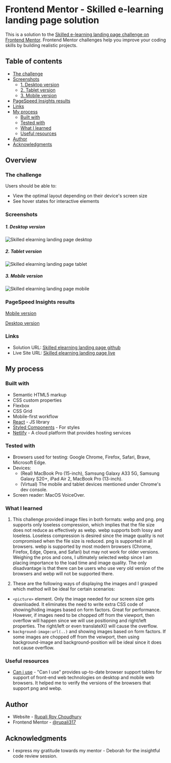 # Frontend Mentor - Skilled e-learning landing page solution

This is a solution to the [Skilled e-learning landing page challenge on Frontend Mentor](https://www.frontendmentor.io/challenges/skilled-elearning-landing-page-S1ObDrZ8q). Frontend Mentor challenges help you improve your coding skills by building realistic projects.

## Table of contents

- [The challenge](#the-challenge)
- [Screenshots](#screenshots)
  - [1. Desktop version](#1-desktop-version)
  - [2. Tablet version](#2-tablet-version)
  - [3. Mobile version](#3-mobile-version)
- [PageSpeed Insights results](#pagespeed-insights-results)
- [Links](#links)
- [My process](#my-process)
  - [Built with](#built-with)
  - [Tested with](#tested-with)
  - [What I learned](#what-i-learned)
  - [Useful resources](#useful-resources)
- [Author](#author)
- [Acknowledgments](#acknowledgments)

## Overview

### The challenge

Users should be able to:

- View the optimal layout depending on their device's screen size
- See hover states for interactive elements

### Screenshots

##### 1. Desktop version

![Skilled elearning landing page desktop](./public/screenshots/Skilled-elearning-landing-page-desktop.png)

##### 2. Tablet version

![Skilled elearning landing page tablet](./public/screenshots/Skilled-elearning-landing-page-tablet.png)

##### 3. Mobile version

![Skilled elearning landing page mobile](./public/screenshots/Skilled-elearning-landing-page-mobile.png)

### PageSpeed Insights results

[Mobile version](https://pagespeed.web.dev/analysis/https-skilled-elearning-landing-page-rc-netlify-app/8ozpof9vqw?form_factor=mobile)

[Desktop version](https://pagespeed.web.dev/analysis/https-skilled-elearning-landing-page-rc-netlify-app/8ozpof9vqw?form_factor=desktop)

### Links

- Solution URL: [Skilled elearning landing page github](https://github.com/rupali317/skilled-elearning-landing-page)
- Live Site URL: [Skilled elearning landing page live](https://skilled-elearning-landing-page-rc.netlify.app/)

## My process

### Built with

- Semantic HTML5 markup
- CSS custom properties
- Flexbox
- CSS Grid
- Mobile-first workflow
- [React](https://reactjs.org/) - JS library
- [Styled Components](https://styled-components.com/) - For styles
- [Netlify](https://www.netlify.com/) - A cloud platform that provides hosting services

### Tested with

- Browsers used for testing: Google Chrome, Firefox, Safari, Brave, Microsoft Edge.
- Devices:
  - (Real) MacBook Pro (15-inch), Samsung Galaxy A33 5G, Samsung Galaxy S20+, iPad Air 2, MacBook Pro (13-inch).
  - (Virtual) The mobile and tablet devices mentioned under Chrome's dev console.
- Screen reader: MacOS VoiceOver.

### What I learned

1. This challenge provided image files in both formats: webp and png. png supports only loseless compression, which implies that the file size does not reduce as effectively as webp. webp supports both lossy and loseless. Loseless compression is desired since the image quality is not compromised when the file size is reduced. png is supported in all browsers. webp is supported by most modern browsers (Chrome, Firefox, Edge, Opera, and Safari) but may not work for older versions. Weighing the pros and cons, I ultimately selected webp since I am placing importance to the load time and image quality. The only disadvantage is that there can be users who use very old version of the browsers and webp will not be supported there.

2. These are the following ways of displaying the images and I grasped which method will be ideal for certain scenarios:

- `<picture>` element. Only the image needed for our screen size gets downloaded. It eliminates the need to write extra CSS code of showing/hiding images based on form factors. Great for performance. However, if images need to be chopped off from the viewport, then overflow will happen since we will use positioning and right/left properties. The right/left or even translateX() will cause the overflow.
- `background-image:url(..)` and showing images based on form factors. If some images are chopped off from the veiwport, then using background-image and background-position will be ideal since it does not cause overflow.

### Useful resources

- [Can i use](https://caniuse.com/webp) - "Can I use" provides up-to-date browser support tables for support of front-end web technologies on desktop and mobile web browsers. It helped me to verify the versions of the browsers that support png and webp.

## Author

- Website - [Rupali Roy Choudhury](https://www.linkedin.com/in/rupali-rc/)
- Frontend Mentor - [@rupali317](https://www.frontendmentor.io/profile/rupali317)

## Acknowledgments

- I express my gratitude towards my mentor - Deborah for the insightful code review session.
